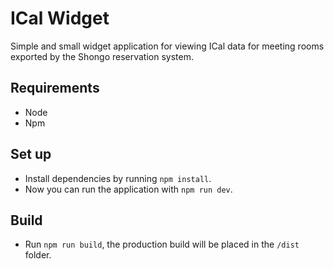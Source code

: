 # ICal Widget

Simple and small widget application for viewing ICal data for meeting rooms exported by the Shongo reservation system.

## Requirements

- Node
- Npm

## Set up

- Install dependencies by running `npm install`.
- Now you can run the application with `npm run dev`.

## Build

- Run `npm run build`, the production build will be placed in the `/dist` folder.
